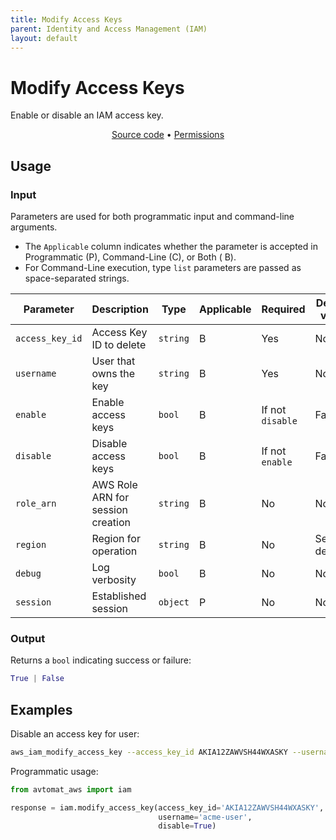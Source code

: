 ```yaml
---
title: Modify Access Keys
parent: Identity and Access Management (IAM)
layout: default
---
```


# Modify Access Keys

Enable or disable an IAM access key.<br/>

<p align="center">
   <a href="/avtomat_aws/iam/modify_access_key.py">Source code</a> •
   <a href="/permissions/iam/modify_access_key">Permissions</a>
</p>

## Usage

### Input

Parameters are used for both programmatic input and command-line arguments.<br/>

- The `Applicable` column indicates whether the parameter is accepted in Programmatic (P), Command-Line (C), or Both (
  B).<br/>
- For Command-Line execution, type `list` parameters are passed as space-separated strings.

| Parameter       | Description                       | Type     | Applicable | Required         | Default value   |
|-----------------|-----------------------------------|----------|------------|------------------|-----------------|
| `access_key_id` | Access Key ID to delete           | `string` | B          | Yes              | None            |
| `username`      | User that owns the key            | `string` | B          | Yes              | None            |
| `enable`        | Enable access keys                | `bool`   | B          | If not `disable` | False           |
| `disable`       | Disable access keys               | `bool`   | B          | If not `enable`  | False           |
| `role_arn`      | AWS Role ARN for session creation | `string` | B          | No               | None            |
| `region`        | Region for operation              | `string` | B          | No               | Session default |
| `debug`         | Log verbosity                     | `bool`   | B          | No               | None            |
| `session`       | Established session               | `object` | P          | No               | None            |

### Output

Returns a `bool` indicating success or failure:

```python
True | False
```

## Examples

Disable an access key for user:

```bash
aws_iam_modify_access_key --access_key_id AKIA12ZAWVSH44WXASKY --username acme-user --disable
```

Programmatic usage:

```python
from avtomat_aws import iam

response = iam.modify_access_key(access_key_id='AKIA12ZAWVSH44WXASKY',
                                 username='acme-user',
                                 disable=True)
```